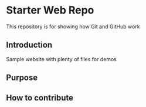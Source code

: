 # Starter Web Repo

This repository is for showing how Git and GitHub work

## Introduction 

Sample website with plenty of files for demos

## Purpose

## How to contribute
